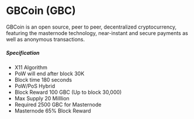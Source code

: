 # GBCoin (GBC)

GBCoin is an open source, peer to peer, decentralized cryptocurrency, featuring the masternode technology, near-instant and secure payments as well as anonymous transactions.

##### Specification
* X11 Algorithm
* PoW will end after block 30K
* Block time 180 seconds
* PoW/PoS Hybrid
* Block Reward 100 GBC (Up to block 30,000) 
* Max Supply 20 Milllion
* Required 2500 GBC for Masternode
* Masternode 65% Block Reward

